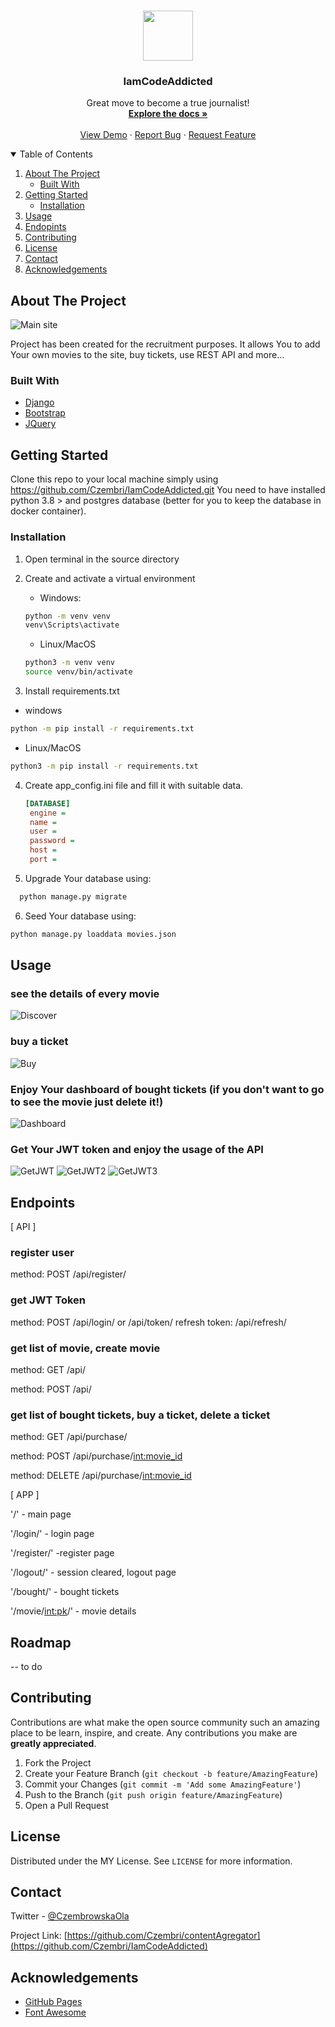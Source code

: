 <br />
<p align="center">
  <a href="https://github.com/Czembri/contentAgregator">
    <img src="https://cdn.iconscout.com/icon/free/png-256/django-2-282855.png" width="80" height="80">
  </a>

  <h3 align="center">IamCodeAddicted</h3>

  <p align="center">
    Great move to become a true journalist!
    <br />
    <a href="https://github.com/Czembri/IamCodeAddicted"><strong>Explore the docs »</strong></a>
    <br />
    <br />
    <a href="#">View Demo</a>
    ·
    <a href="#">Report Bug</a>
    ·
    <a href="#">Request Feature</a>
  </p>
</p>



<!-- TABLE OF CONTENTS -->
<details open="open">
  <summary>Table of Contents</summary>
  <ol>
    <li>
      <a href="#about-the-project">About The Project</a>
      <ul>
        <li><a href="#built-with">Built With</a></li>
      </ul>
    </li>
    <li>
      <a href="#getting-started">Getting Started</a>
      <ul>
        <li><a href="#installation">Installation</a></li>
      </ul>
    </li>
    <li><a href="#usage">Usage</a></li>
     <li><a href="#endpoints">Endopints</a></li>
    <li><a href="#contributing">Contributing</a></li>
    <li><a href="#license">License</a></li>
    <li><a href="#contact">Contact</a></li>
    <li><a href="#acknowledgements">Acknowledgements</a></li>
  </ol>
</details>



<!-- ABOUT THE PROJECT -->
## About The Project

![Main site](https://user-images.githubusercontent.com/57504533/115377618-16a34380-a1d0-11eb-9d97-ba307fdd5fb5.png "Main")

Project has been created for the recruitment purposes. It allows You to add Your own movies to the site, buy tickets, use REST API and more...

### Built With

* [Django](https://www.djangoproject.com/)
* [Bootstrap](https://getbootstrap.com)
* [JQuery](https://jquery.com)


<!-- GETTING STARTED -->
## Getting Started

Clone this repo to your local machine simply using https://github.com/Czembri/IamCodeAddicted.git
You need to have installed python 3.8 > and postgres database (better for you to keep the database in docker container). 

### Installation

1. Open terminal in the source directory
2. Create and activate a virtual environment
   * Windows:
   ```sh
   python -m venv venv
   venv\Scripts\activate
   ```
   * Linux/MacOS
   ```sh
   python3 -m venv venv
   source venv/bin/activate
   ```
   
3. Install requirements.txt
  * windows
   ```sh
   python -m pip install -r requirements.txt
   ```
  * Linux/MacOS
   ```sh
   python3 -m pip install -r requirements.txt
   ```
4. Create app_config.ini file and fill it with suitable data.
   ```ini
   [DATABASE]
    engine = 
    name = 
    user = 
    password = 
    host = 
    port = 
   ```
5. Upgrade Your database using:
  ```sh
    python manage.py migrate
  ```
6. Seed Your database using:
  ```sh
  python manage.py loaddata movies.json
  ```


<!-- USAGE EXAMPLES -->
## Usage

### see the details of every movie

![Discover](https://user-images.githubusercontent.com/57504533/115379486-db097900-a1d1-11eb-8162-63932311209f.png "discover")


### buy a ticket

![Buy](https://user-images.githubusercontent.com/57504533/115379598-f70d1a80-a1d1-11eb-8985-513ffba3098a.png "buy")


### Enjoy Your dashboard of bought tickets (if you don't want to go to see the movie just delete it!)

![Dashboard](about:blank "dashboard")


### Get Your JWT token and enjoy the usage of the API
![GetJWT](https://user-images.githubusercontent.com/57504533/115380015-6a169100-a1d2-11eb-9b0e-66e95a86267b.png "jwt")
![GetJWT2](https://user-images.githubusercontent.com/57504533/115380141-8fa39a80-a1d2-11eb-8446-784fa0cc75b8.png "jwt2")
![GetJWT3](https://user-images.githubusercontent.com/57504533/115380173-99c59900-a1d2-11eb-8264-a5ee7f27b050.png "jwt3")


## Endpoints
[ API ]

### register user

method: POST
/api/register/


### get JWT Token

method: POST
/api/login/ or /api/token/
refresh token: /api/refresh/


### get list of movie, create movie

method: GET
/api/

method: POST
/api/


### get list of bought tickets, buy a ticket, delete a ticket

method: GET
/api/purchase/

method: POST
/api/purchase/<int:movie_id>

method: DELETE
/api/purchase/<int:movie_id>


[ APP ]

'/' - main page

'/login/' - login page 

'/register/' -register page

'/logout/' - session cleared, logout page

'/bought/' - bought tickets

'/movie/<int:pk>/' - movie details

<!-- ROADMAP -->
## Roadmap

-- to do



<!-- CONTRIBUTING -->
## Contributing

Contributions are what make the open source community such an amazing place to be learn, inspire, and create. Any contributions you make are **greatly appreciated**.

1. Fork the Project
2. Create your Feature Branch (`git checkout -b feature/AmazingFeature`)
3. Commit your Changes (`git commit -m 'Add some AmazingFeature'`)
4. Push to the Branch (`git push origin feature/AmazingFeature`)
5. Open a Pull Request



<!-- LICENSE -->
## License

Distributed under the MY License. See `LICENSE` for more information.



<!-- CONTACT -->
## Contact

Twitter - [@CzembrowskaOla](https://twitter.com/CzembrowskaOla)

Project Link: [https://github.com/Czembri/contentAgregator](https://github.com/Czembri/IamCodeAddicted)



<!-- ACKNOWLEDGEMENTS -->
## Acknowledgements
* [GitHub Pages](https://pages.github.com)
* [Font Awesome](https://fontawesome.com)
